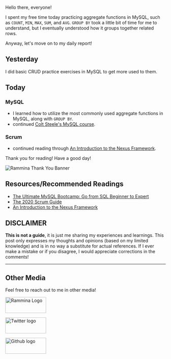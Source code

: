Hello there, everyone!

I spent my free time today practicing aggregate functions in MySQL, such as `COUNT`, `MIN`, `MAX`, `SUM`, and `AVG`. `GROUP BY` took a little bit of time for me to understand, but I eventually understood how it groups together related rows.

Anyway, let's move on to my daily report!

## Yesterday

I did basic CRUD practice exercises in MySQL to get more used to them.

## Today

### MySQL

- I learned how to utilize the most commonly used aggregate functions in MySQL, along with `GROUP BY`.
- continued [Colt Steele's MySQL course](https://www.udemy.com/course/the-ultimate-mysql-bootcamp-go-from-sql-beginner-to-expert/).

### Scrum

- continued reading through [An Introduction to the Nexus Framework](https://scrumorg-website-prod.s3.amazonaws.com/drupal/2016-06/An%20Introduction%20to%20the%20Nexus%20Framework%20-%20June%202016_0.pdf).

Thank you for reading! Have a good day!

![Rammina Thank You Banner](https://dev-to-uploads.s3.amazonaws.com/uploads/articles/x9ayfxxxaz2g2hfcqbsk.png)

## Resources/Recommended Readings

- [The Ultimate MySQL Bootcamp: Go from SQL Beginner to Expert](https://www.udemy.com/course/the-ultimate-mysql-bootcamp-go-from-sql-beginner-to-expert/)
- [The 2020 Scrum Guide](https://scrumguides.org/scrum-guide.html)
- [An Introduction to the Nexus Framework](https://scrumorg-website-prod.s3.amazonaws.com/drupal/2016-06/An%20Introduction%20to%20the%20Nexus%20Framework%20-%20June%202016_0.pdf)

## DISCLAIMER

**This is not a guide**, it is just me sharing my experiences and learnings. This post only expresses my thoughts and opinions (based on my limited knowledge) and is in no way a substitute for actual references. If I ever make a mistake or if you disagree, I would appreciate corrections in the comments!

<hr />

## Other Media

Feel free to reach out to me in other media!

<span><a target="_blank" href="https://www.rammina.com"><img src="https://res.cloudinary.com/rammina/image/upload/v1638444046/rammina-button-128_x9ginu.png" alt="Rammina Logo" width="128" height="50"/></a></span>

<span><a target="_blank" href="https://twitter.com/RamminaR"><img src="https://res.cloudinary.com/rammina/image/upload/v1636792959/twitter-logo_laoyfu_pdbagm.png" alt="Twitter logo" width="128" height="50"/></a></span>

<span><a target="_blank" href="https://github.com/Rammina"><img src="https://res.cloudinary.com/rammina/image/upload/v1636795051/GitHub-Emblem2_epcp8r.png" alt="Github logo" width="128" height="50"/></a></span>
